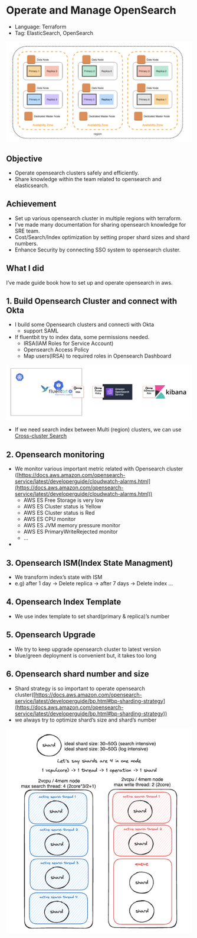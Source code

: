 # Operate and Manage OpenSearch

- Language: Terraform
- Tag: ElasticSearch, OpenSearch

![Untitled](./images/Untitled.png)

## Objective

- Operate opensearch clusters safely and efficiently.
- Share knowledge within the team related to opensearch and elasticsearch.

## Achievement

- Set up various opensearch cluster in multiple regions with terraform.
- I’ve made many documentation for sharing opensearch knowledge for SRE team.
- Cost/Search/Index optimization by setting proper shard sizes and shard numbers.
- Enhance Security by connecting SSO system to opensearch cluster.

## What I did

I’ve made guide book how to set up and operate opensearch in aws.

## 1. Build Opensearch Cluster and connect with Okta

- I build some Opensearch clusters and connecti with Okta
  - support SAML
- If fluentbit try to index data, some permissions needed.
  - IRSA(IAM Roles for Service Account)
  - Opensearch Access Policy
  - Map users(IRSA) to required roles in Opensearch Dashboard

![Untitled](./images/Untitled%201.png)

- If we need search index between Multi (region) clusters, we can use [Cross-cluster Search](https://docs.aws.amazon.com/ko_kr/opensearch-service/latest/developerguide/cross-cluster-search.html)

## 2. Opensearch monitoring

- We monitor various important metric related with Opensearch cluster ([https://docs.aws.amazon.com/opensearch-service/latest/developerguide/cloudwatch-alarms.html](https://docs.aws.amazon.com/opensearch-service/latest/developerguide/cloudwatch-alarms.html))
  - AWS ES Free Storage is very low
  - AWS ES Cluster status is Yellow
  - AWS ES Cluster status is Red
  - AWS ES CPU monitor
  - AWS ES JVM memory pressure monitor
  - AWS ES PrimaryWriteRejected monitor
  - …
-

## 3. Opensearch ISM(Index State Managment)

- We transform index’s state with ISM
- e.g) after 1 day → Delete replica → after 7 days → Delete index …

## 4. Opensearch Index Template

- We use index template to set shard(primary & replica)’s number

## 5. Opensearch Upgrade

- We try to keep upgrade opensearch cluster to latest version
- blue/green deployment is convenient but, it takes too long

## 6. Opensearch shard number and size

- Shard strategy is so important to operate opensearch cluster([https://docs.aws.amazon.com/opensearch-service/latest/developerguide/bp.html#bp-sharding-strategy](https://docs.aws.amazon.com/opensearch-service/latest/developerguide/bp.html#bp-sharding-strategy))
- we always try to optimize shard’s size and shard’s number

![Untitled](./images/Untitled%202.png)
